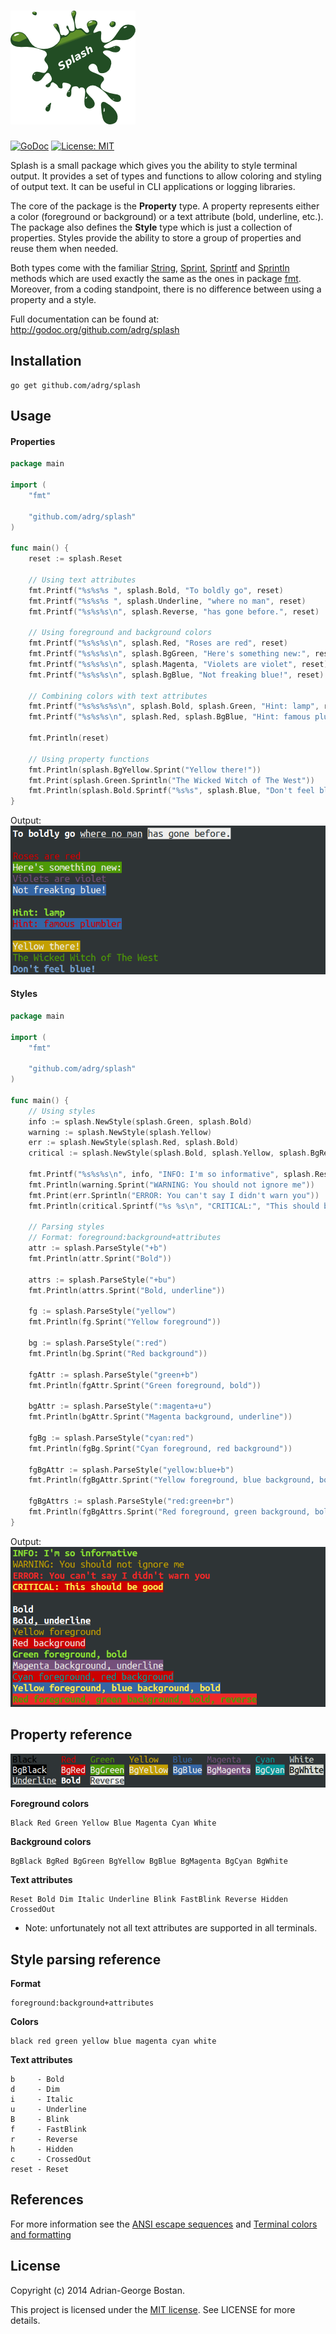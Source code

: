![logo](https://raw.githubusercontent.com/adrg/adrg.github.io/master/assets/projects/splash/logo.png)
======
[![GoDoc](http://img.shields.io/badge/godoc-reference-blue.svg?style=flat-square)](https://godoc.org/github.com/adrg/splash)
[![License: MIT](http://img.shields.io/badge/license-MIT-red.svg?style=flat-square)](http://opensource.org/licenses/MIT)

Splash is a small package which gives you the ability to style terminal output.
It provides a set of types and functions to allow coloring and styling of
output text. It can be useful in CLI applications or logging libraries.

The core of the package is the **Property** type. A property represents either
a color (foreground or background) or a text attribute (bold, underline, etc.).
The package also defines the **Style** type which is just a collection of
properties. Styles provide the ability to store a group of properties and
reuse them when needed.

Both types come with the familiar [String](http://godoc.org/fmt#String),
[Sprint](http://godoc.org/fmt#Sprint), [Sprintf](http://godoc.org/fmt#Sprintf)
and [Sprintln](http://godoc.org/fmt#Sprintf) methods which are used exactly
the same as the ones in package [fmt](http://godoc.org/fmt). Moreover, from a
coding standpoint, there is no difference between using a property and a style.

Full documentation can be found at: http://godoc.org/github.com/adrg/splash

## Installation
```
go get github.com/adrg/splash
```
## Usage

#### Properties
```go
package main

import (
    "fmt"

    "github.com/adrg/splash"
)

func main() {
	reset := splash.Reset

	// Using text attributes
	fmt.Printf("%s%s%s ", splash.Bold, "To boldly go", reset)
	fmt.Printf("%s%s%s ", splash.Underline, "where no man", reset)
	fmt.Printf("%s%s%s\n", splash.Reverse, "has gone before.", reset)

	// Using foreground and background colors
	fmt.Printf("%s%s%s\n", splash.Red, "Roses are red", reset)
	fmt.Printf("%s%s%s\n", splash.BgGreen, "Here's something new:", reset)
	fmt.Printf("%s%s%s\n", splash.Magenta, "Violets are violet", reset)
	fmt.Printf("%s%s%s\n", splash.BgBlue, "Not freaking blue!", reset)

	// Combining colors with text attributes
	fmt.Printf("%s%s%s%s\n", splash.Bold, splash.Green, "Hint: lamp", reset)
	fmt.Printf("%s%s%s\n", splash.Red, splash.BgBlue, "Hint: famous plumbler")

	fmt.Println(reset)

	// Using property functions
	fmt.Println(splash.BgYellow.Sprint("Yellow there!"))
	fmt.Print(splash.Green.Sprintln("The Wicked Witch of The West"))
	fmt.Println(splash.Bold.Sprintf("%s%s", splash.Blue, "Don't feel blue!"))
}
```
Output:
![properties output](https://raw.githubusercontent.com/adrg/adrg.github.io/master/assets/projects/splash/properties.png)

#### Styles
```go
package main

import (
    "fmt"

    "github.com/adrg/splash"
)

func main() {
	// Using styles
	info := splash.NewStyle(splash.Green, splash.Bold)
	warning := splash.NewStyle(splash.Yellow)
	err := splash.NewStyle(splash.Red, splash.Bold)
	critical := splash.NewStyle(splash.Bold, splash.Yellow, splash.BgRed)

	fmt.Printf("%s%s%s\n", info, "INFO: I'm so informative", splash.Reset)
	fmt.Println(warning.Sprint("WARNING: You should not ignore me"))
	fmt.Print(err.Sprintln("ERROR: You can't say I didn't warn you"))
	fmt.Println(critical.Sprintf("%s %s\n", "CRITICAL:", "This should be good"))

	// Parsing styles
	// Format: foreground:background+attributes
	attr := splash.ParseStyle("+b")
	fmt.Println(attr.Sprint("Bold"))

	attrs := splash.ParseStyle("+bu")
	fmt.Println(attrs.Sprint("Bold, underline"))

	fg := splash.ParseStyle("yellow")
	fmt.Println(fg.Sprint("Yellow foreground"))

	bg := splash.ParseStyle(":red")
	fmt.Println(bg.Sprint("Red background"))

	fgAttr := splash.ParseStyle("green+b")
	fmt.Println(fgAttr.Sprint("Green foreground, bold"))

	bgAttr := splash.ParseStyle(":magenta+u")
	fmt.Println(bgAttr.Sprint("Magenta background, underline"))

	fgBg := splash.ParseStyle("cyan:red")
	fmt.Println(fgBg.Sprint("Cyan foreground, red background"))

	fgBgAttr := splash.ParseStyle("yellow:blue+b")
	fmt.Println(fgBgAttr.Sprint("Yellow foreground, blue background, bold"))

	fgBgAttrs := splash.ParseStyle("red:green+br")
	fmt.Println(fgBgAttrs.Sprint("Red foreground, green background, bold, reverse"))
}
```
Output:
![styles output](https://raw.githubusercontent.com/adrg/adrg.github.io/master/assets/projects/splash/styles.png)

## Property reference
![property reference](https://raw.githubusercontent.com/adrg/adrg.github.io/master/assets/projects/splash/colors.png)

**Foreground colors**
```
Black Red Green Yellow Blue Magenta Cyan White
```

**Background colors**
```
BgBlack BgRed BgGreen BgYellow BgBlue BgMagenta BgCyan BgWhite
```

**Text attributes**
```
Reset Bold Dim Italic Underline Blink FastBlink Reverse Hidden CrossedOut
```

 * Note: unfortunately not all text attributes are supported in all terminals.

## Style parsing reference

**Format**
```
foreground:background+attributes
```

**Colors**
```
black red green yellow blue magenta cyan white
```

**Text attributes**
```
b     - Bold
d     - Dim
i     - Italic
u     - Underline
B     - Blink
f     - FastBlink
r     - Reverse
h     - Hidden
c     - CrossedOut
reset - Reset
```

## References
For more information see the [ANSI escape sequences](http://en.wikipedia.org/wiki/ANSI_escape_code#Colors)
and [Terminal colors and formatting](http://misc.flogisoft.com/bash/tip_colors_and_formatting)

## License
Copyright (c) 2014 Adrian-George Bostan.

This project is licensed under the [MIT license](http://opensource.org/licenses/MIT). See LICENSE for more details.
